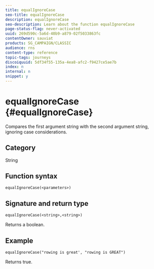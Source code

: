 ```yaml
---
title: equalIgnoreCase
seo-title: equalIgnoreCase
description: equalIgnoreCase
seo-description: Learn about the function equalIgnoreCase
page-status-flag: never-activated
uuid: 269d590c-5a6d-40b9-a879-02f5033863fc
contentOwner: sauviat
products: SG_CAMPAIGN/CLASSIC
audience: rns
content-type: reference
topic-tags: journeys
discoiquuid: 5df34f55-135a-4ea8-afc2-f9427ce5ae7b
index: n
internal: n
snippet: y
---
```


# equalIgnoreCase {#equalIgnoreCase}

Compares the first argument string with the second argument string, ignoring case considerations.

## Category

String

## Function syntax

`equalIgnoreCase(<parameters>)`

## Signature and return type

`equalIgnoreCase(<string>,<string>)`

Returns a boolean.

## Example

`equalIgnoreCase("rowing is great', "rowing is GREAT")`

Returns true.
